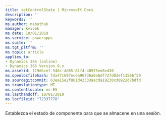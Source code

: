 ```yaml
---
title: setControlState | Microsoft Docs
description: ''
keywords: ''
ms.author: nabuthuk
manager: kvivek
ms.date: 10/01/2019
ms.service: powerapps
ms.suite: ''
ms.tgt_pltfrm: ''
ms.topic: article
applies_to:
- Dynamics 365 (online)
- Dynamics 365 Version 9.x
ms.assetid: 119dbcef-546c-4d65-81f4-48975ee8e430
ms.openlocfilehash: 7da47c697ecea96736a6e6df727d83ef1156bf50
ms.sourcegitcommit: 63ea15e2f861d43333aacda19230cd8922d7bdfd
ms.translationtype: MT
ms.contentlocale: es-ES
ms.lasthandoff: 10/01/2019
ms.locfileid: "72337778"
---
```

Establezca el estado de componente para que se almacene en una sesión.
